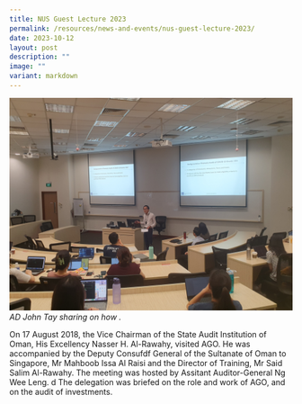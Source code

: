 ```yaml
---
title: NUS Guest Lecture 2023
permalink: /resources/news-and-events/nus-guest-lecture-2023/
date: 2023-10-12
layout: post
description: ""
image: ""
variant: markdown
---
```

![](/images/News_Events_Photos/2024/NUS.jpg)
*AD John Tay sharing on how .* 

On 17 August 2018, the Vice Chairman of the State Audit Institution of Oman, His Excellency Nasser H. Al-Rawahy, visited AGO. He was accompanied by the Deputy Consufdf General of the Sultanate of Oman to Singapore, Mr Mahboob Issa Al Raisi and the Director of Training, Mr Said Salim Al-Rawahy. The meeting was hosted by Assitant Auditor-General Ng Wee Leng.
d
The delegation was briefed on the role and work of AGO, and on the audit of investments.
